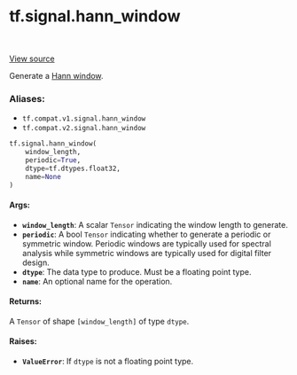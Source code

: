 <div itemscope itemtype="http://developers.google.com/ReferenceObject">
<meta itemprop="name" content="tf.signal.hann_window" />
<meta itemprop="path" content="Stable" />
</div>

# tf.signal.hann_window

<!-- Insert buttons -->

<table class="tfo-notebook-buttons tfo-api" align="left">
</table>

<a target="_blank" href="/code/stable/tensorflow/python/ops/signal/window_ops.py">View source</a>



<!-- Start diff -->
Generate a [Hann window][hann].

### Aliases:

* `tf.compat.v1.signal.hann_window`
* `tf.compat.v2.signal.hann_window`


``` python
tf.signal.hann_window(
    window_length,
    periodic=True,
    dtype=tf.dtypes.float32,
    name=None
)
```



<!-- Placeholder for "Used in" -->


#### Args:


* <b>`window_length`</b>: A scalar `Tensor` indicating the window length to generate.
* <b>`periodic`</b>: A bool `Tensor` indicating whether to generate a periodic or
  symmetric window. Periodic windows are typically used for spectral
  analysis while symmetric windows are typically used for digital
  filter design.
* <b>`dtype`</b>: The data type to produce. Must be a floating point type.
* <b>`name`</b>: An optional name for the operation.


#### Returns:

A `Tensor` of shape `[window_length]` of type `dtype`.



#### Raises:


* <b>`ValueError`</b>: If `dtype` is not a floating point type.

[hann]: https://en.wikipedia.org/wiki/Window_function#Hann_and_Hamming_windows